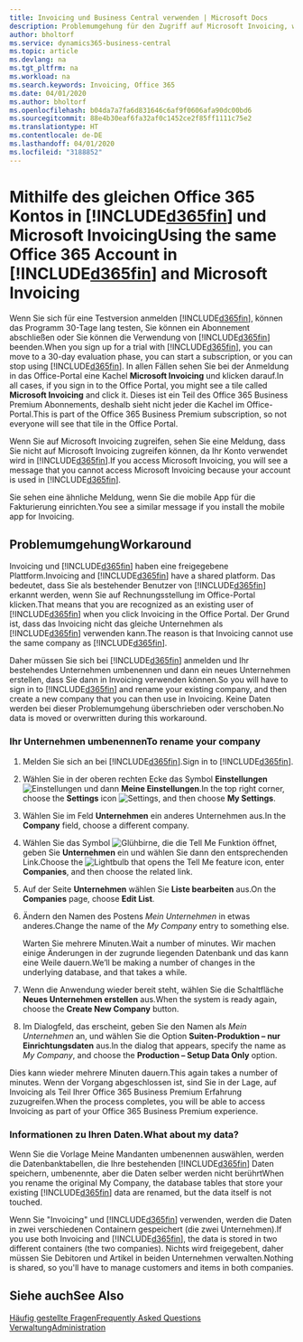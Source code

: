 ```yaml
---
title: Invoicing und Business Central verwenden | Microsoft Docs
description: Problemumgehung für den Zugriff auf Microsoft Invoicing, wenn Sie sich für Dynamics 365 Business Central registriert haben.
author: bholtorf
ms.service: dynamics365-business-central
ms.topic: article
ms.devlang: na
ms.tgt_pltfrm: na
ms.workload: na
ms.search.keywords: Invoicing, Office 365
ms.date: 04/01/2020
ms.author: bholtorf
ms.openlocfilehash: b04da7a7fa6d831646c6af9f0606afa90dc00bd6
ms.sourcegitcommit: 88e4b30eaf6fa32af0c1452ce2f85ff1111c75e2
ms.translationtype: HT
ms.contentlocale: de-DE
ms.lasthandoff: 04/01/2020
ms.locfileid: "3188852"
---
```

# <a name="using-the-same-office-365-account-in-d365fin-and-microsoft-invoicing"></a><span data-ttu-id="7e6e1-103">Mithilfe des gleichen Office 365 Kontos in [!INCLUDE[d365fin](includes/d365fin_long_md.md)] und Microsoft Invoicing</span><span class="sxs-lookup"><span data-stu-id="7e6e1-103">Using the same Office 365 Account in [!INCLUDE[d365fin](includes/d365fin_long_md.md)] and Microsoft Invoicing</span></span>
<span data-ttu-id="7e6e1-104">Wenn Sie sich für eine Testversion anmelden [!INCLUDE[d365fin](includes/d365fin_md.md)], können das Programm 30-Tage lang testen, Sie können ein Abonnement abschließen oder Sie können die Verwendung von [!INCLUDE[d365fin](includes/d365fin_md.md)] beenden.</span><span class="sxs-lookup"><span data-stu-id="7e6e1-104">When you sign up for a trial with [!INCLUDE[d365fin](includes/d365fin_md.md)], you can move to a 30-day evaluation phase, you can start a subscription, or you can stop using [!INCLUDE[d365fin](includes/d365fin_md.md)].</span></span> <span data-ttu-id="7e6e1-105">In allen Fällen sehen Sie bei der Anmeldung in das Office-Portal eine Kachel **Microsoft Invoicing** und klicken darauf.</span><span class="sxs-lookup"><span data-stu-id="7e6e1-105">In all cases, if you sign in to the Office Portal, you might see a tile called **Microsoft Invoicing** and click it.</span></span> <span data-ttu-id="7e6e1-106">Dieses ist ein Teil des Office 365 Business Premium Abonnements, deshalb sieht nicht jeder die Kachel im Office-Portal.</span><span class="sxs-lookup"><span data-stu-id="7e6e1-106">This is part of the Office 365 Business Premium subscription, so not everyone will see that tile in the Office Portal.</span></span>  

<span data-ttu-id="7e6e1-107">Wenn Sie auf Microsoft Invoicing zugreifen, sehen Sie eine Meldung, dass Sie nicht auf Microsoft Invoicing zugreifen können, da Ihr Konto verwendet wird in [!INCLUDE[d365fin](includes/d365fin_md.md)].</span><span class="sxs-lookup"><span data-stu-id="7e6e1-107">If you access Microsoft Invoicing, you will see a message that you cannot access Microsoft Invoicing because your account is used in [!INCLUDE[d365fin](includes/d365fin_md.md)].</span></span>  

<span data-ttu-id="7e6e1-108">Sie sehen eine ähnliche Meldung, wenn Sie die mobile App für die Fakturierung einrichten.</span><span class="sxs-lookup"><span data-stu-id="7e6e1-108">You see a similar message if you install the mobile app for Invoicing.</span></span>  

## <a name="workaround"></a><span data-ttu-id="7e6e1-109">Problemumgehung</span><span class="sxs-lookup"><span data-stu-id="7e6e1-109">Workaround</span></span>
<span data-ttu-id="7e6e1-110">Invoicing und [!INCLUDE[d365fin](includes/d365fin_md.md)] haben eine freigegebene Plattform.</span><span class="sxs-lookup"><span data-stu-id="7e6e1-110">Invoicing and [!INCLUDE[d365fin](includes/d365fin_md.md)] have a shared platform.</span></span> <span data-ttu-id="7e6e1-111">Das bedeutet, dass Sie als bestehender Benutzer von [!INCLUDE[d365fin](includes/d365fin_md.md)] erkannt werden, wenn Sie auf Rechnungsstellung im Office-Portal klicken.</span><span class="sxs-lookup"><span data-stu-id="7e6e1-111">That means that you are recognized as an existing user of [!INCLUDE[d365fin](includes/d365fin_md.md)] when you click Invoicing in the Office Portal.</span></span> <span data-ttu-id="7e6e1-112">Der Grund ist, dass das Invoicing nicht das gleiche Unternehmen als [!INCLUDE[d365fin](includes/d365fin_md.md)] verwenden kann.</span><span class="sxs-lookup"><span data-stu-id="7e6e1-112">The reason is that Invoicing cannot use the same company as [!INCLUDE[d365fin](includes/d365fin_md.md)].</span></span>  

<span data-ttu-id="7e6e1-113">Daher müssen Sie sich bei [!INCLUDE[d365fin](includes/d365fin_md.md)] anmelden und Ihr bestehendes Unternehmen umbenennen und dann ein neues Unternehmen erstellen, dass Sie dann in Invoicing verwenden können.</span><span class="sxs-lookup"><span data-stu-id="7e6e1-113">So you will have to sign in to [!INCLUDE[d365fin](includes/d365fin_md.md)] and rename your existing company, and then create a new company that you can then use in Invoicing.</span></span> <span data-ttu-id="7e6e1-114">Keine Daten werden bei dieser Problemumgehung überschrieben oder verschoben.</span><span class="sxs-lookup"><span data-stu-id="7e6e1-114">No data is moved or overwritten during this workaround.</span></span>

### <a name="to-rename-your-company"></a><span data-ttu-id="7e6e1-115">Ihr Unternehmen umbenennen</span><span class="sxs-lookup"><span data-stu-id="7e6e1-115">To rename your company</span></span>
1. <span data-ttu-id="7e6e1-116">Melden Sie sich an bei [!INCLUDE[d365fin](includes/d365fin_md.md)].</span><span class="sxs-lookup"><span data-stu-id="7e6e1-116">Sign in to [!INCLUDE[d365fin](includes/d365fin_md.md)].</span></span>
2. <span data-ttu-id="7e6e1-117">Wählen Sie in der oberen rechten Ecke das Symbol **Einstellungen** ![Einstellungen](media/ui-experience/settings_icon_small.png "Einstellungssymbol für Rollencenter") und dann **Meine Einstellungen**.</span><span class="sxs-lookup"><span data-stu-id="7e6e1-117">In the top right corner, choose the **Settings** icon ![Settings](media/ui-experience/settings_icon_small.png "Settings icon for role center"), and then choose **My Settings**.</span></span>
3. <span data-ttu-id="7e6e1-118">Wählen Sie im Feld **Unternehmen** ein anderes Unternehmen aus.</span><span class="sxs-lookup"><span data-stu-id="7e6e1-118">In the **Company** field, choose a different company.</span></span>
4. <span data-ttu-id="7e6e1-119">Wählen Sie das Symbol ![Glühbirne, die die Tell Me Funktion öffnet](media/ui-search/search_small.png "Sagen Sie mir, was Sie tun wollen"), geben Sie **Unternehmen** ein und wählen Sie dann den entsprechenden Link.</span><span class="sxs-lookup"><span data-stu-id="7e6e1-119">Choose the ![Lightbulb that opens the Tell Me feature](media/ui-search/search_small.png "Tell me what you want to do") icon, enter **Companies**, and then choose the related link.</span></span>  
5. <span data-ttu-id="7e6e1-120">Auf der Seite **Unternehmen** wählen Sie **Liste bearbeiten** aus.</span><span class="sxs-lookup"><span data-stu-id="7e6e1-120">On the **Companies** page, choose **Edit List**.</span></span>  
6. <span data-ttu-id="7e6e1-121">Ändern den Namen des Postens *Mein Unternehmen* in etwas anderes.</span><span class="sxs-lookup"><span data-stu-id="7e6e1-121">Change the name of the *My Company* entry to something else.</span></span>  

    <span data-ttu-id="7e6e1-122">Warten Sie mehrere Minuten.</span><span class="sxs-lookup"><span data-stu-id="7e6e1-122">Wait a number of minutes.</span></span> <span data-ttu-id="7e6e1-123">Wir machen einige Änderungen in der zugrunde liegenden Datenbank und das kann eine Weile dauern.</span><span class="sxs-lookup"><span data-stu-id="7e6e1-123">We’ll be making a number of changes in the underlying database, and that takes a while.</span></span>
7.  <span data-ttu-id="7e6e1-124">Wenn die Anwendung wieder bereit steht, wählen Sie die Schaltfläche **Neues Unternehmen erstellen** aus.</span><span class="sxs-lookup"><span data-stu-id="7e6e1-124">When the system is ready again, choose the **Create New Company** button.</span></span>  
8.  <span data-ttu-id="7e6e1-125">Im Dialogfeld, das erscheint, geben Sie den Namen als *Mein Unternehmen* an, und wählen Sie die Option **Suiten-Produktion – nur Einrichtungsdaten** aus.</span><span class="sxs-lookup"><span data-stu-id="7e6e1-125">In the dialog that appears, specify the name as *My Company*, and choose the **Production – Setup Data Only** option.</span></span>  

<span data-ttu-id="7e6e1-126">Dies kann wieder mehrere Minuten dauern.</span><span class="sxs-lookup"><span data-stu-id="7e6e1-126">This again takes a number of minutes.</span></span> <span data-ttu-id="7e6e1-127">Wenn der Vorgang abgeschlossen ist, sind Sie in der Lage, auf Invoicing als Teil Ihrer Office 365 Business Premium Erfahrung zuzugreifen.</span><span class="sxs-lookup"><span data-stu-id="7e6e1-127">When the process completes, you will be able to access Invoicing as part of your Office 365 Business Premium experience.</span></span>  

### <a name="what-about-my-data"></a><span data-ttu-id="7e6e1-128">Informationen zu Ihren Daten.</span><span class="sxs-lookup"><span data-stu-id="7e6e1-128">What about my data?</span></span>
<span data-ttu-id="7e6e1-129">Wenn Sie die Vorlage Meine Mandanten umbenennen auswählen, werden die Datenbanktabellen, die Ihre bestehenden [!INCLUDE[d365fin](includes/d365fin_md.md)] Daten speichern, umbenennte, aber die Daten selber werden nicht berührt</span><span class="sxs-lookup"><span data-stu-id="7e6e1-129">When you rename the original My Company, the database tables that store your existing [!INCLUDE[d365fin](includes/d365fin_md.md)] data are renamed, but the data itself is not touched.</span></span>  

<span data-ttu-id="7e6e1-130">Wenn Sie "Invoicing" und [!INCLUDE[d365fin](includes/d365fin_md.md)] verwenden, werden die Daten in zwei verschiedenen Containern gespeichert (die zwei Unternehmen).</span><span class="sxs-lookup"><span data-stu-id="7e6e1-130">If you use both Invoicing and [!INCLUDE[d365fin](includes/d365fin_md.md)], the data is stored in two different containers (the two companies).</span></span> <span data-ttu-id="7e6e1-131">Nichts wird freigegebent, daher müssen Sie Debitoren und Artikel in beiden Unternehmen verwalten.</span><span class="sxs-lookup"><span data-stu-id="7e6e1-131">Nothing is shared, so you'll have to manage customers and items in both companies.</span></span>  

## <a name="see-also"></a><span data-ttu-id="7e6e1-132">Siehe auch</span><span class="sxs-lookup"><span data-stu-id="7e6e1-132">See Also</span></span>
[<span data-ttu-id="7e6e1-133">Häufig gestellte Fragen</span><span class="sxs-lookup"><span data-stu-id="7e6e1-133">Frequently Asked Questions</span></span>](across-faq.md)  
[<span data-ttu-id="7e6e1-134">Verwaltung</span><span class="sxs-lookup"><span data-stu-id="7e6e1-134">Administration</span></span>](admin-setup-and-administration.md)  
